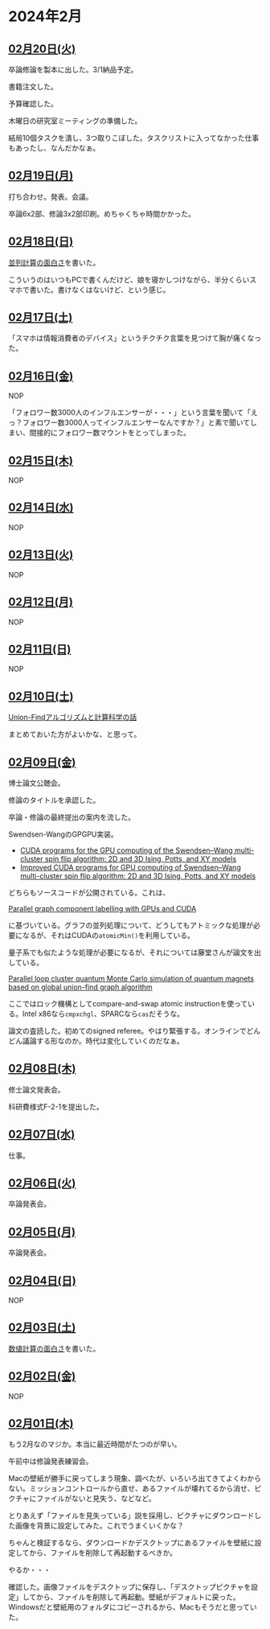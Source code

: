 # 2024年2月

## [02月20日(火)](#20) <a id="20"></a>

卒論修論を製本に出した。3/1納品予定。

書籍注文した。

予算確認した。

木曜日の研究室ミーティングの準備した。

結局10個タスクを潰し、3つ取りこぼした。タスクリストに入ってなかった仕事もあったし、なんだかなぁ。

## [02月19日(月)](#19) <a id="19"></a>

打ち合わせ。発表。会議。

卒論6x2部、修論3x2部印刷。めちゃくちゃ時間かかった。

## [02月18日(日)](#18) <a id="18"></a>

[並列計算の面白さ](https://sizu.me/kaityo256/posts/st4nt6xk6r81)を書いた。

こういうのはいつもPCで書くんだけど、娘を寝かしつけながら、半分くらいスマホで書いた。書けなくはないけど、という感じ。

## [02月17日(土)](#17) <a id="17"></a>

「スマホは情報消費者のデバイス」というチクチク言葉を見つけて胸が痛くなった。

## [02月16日(金)](#16) <a id="16"></a>

NOP

「フォロワー数3000人のインフルエンサーが・・・」という言葉を聞いて「えっ？フォロワー数3000人ってインフルエンサーなんですか？」と素で聞いてしまい、間接的にフォロワー数マウントをとってしまった。

## [02月15日(木)](#15) <a id="15"></a>

NOP

## [02月14日(水)](#14) <a id="14"></a>

NOP

## [02月13日(火)](#13) <a id="13"></a>

NOP

## [02月12日(月)](#12) <a id="12"></a>

NOP

## [02月11日(日)](#11) <a id="11"></a>

NOP

## [02月10日(土)](#10) <a id="10"></a>

[Union-Findアルゴリズムと計算科学の話](https://zenn.dev/kaityo256/articles/union_find_physics)

まとめておいた方がよいかな、と思って。

## [02月09日(金)](#09) <a id="09"></a>

博士論文公聴会。

修論のタイトルを承認した。

卒論・修論の最終提出の案内を流した。

Swendsen-WangのGPGPU実装。

* [CUDA programs for the GPU computing of the Swendsen–Wang multi-cluster spin flip algorithm: 2D and 3D Ising, Potts, and XY models](https://doi.org/10.1016/j.cpc.2013.10.029)
* [Improved CUDA programs for GPU computing of Swendsen–Wang multi-cluster spin flip algorithm: 2D and 3D Ising, Potts, and XY models](https://doi.org/10.1016/j.cpc.2015.10.003)

どちらもソースコードが公開されている。これは、

[Parallel graph component labelling with GPUs and CUDA](https://doi.org/10.1016/j.parco.2010.07.002)

に基づいている。グラフの並列処理について、どうしてもアトミックな処理が必要になるが、それはCUDAの`atomicMin()`を利用している。

量子系でも似たような処理が必要になるが、それについては藤堂さんが論文を出している。

[Parallel loop cluster quantum Monte Carlo simulation of quantum magnets based on global union-find graph algorithm](https://doi.org/10.1016/j.cpc.2019.01.004)

ここではロック機構としてcompare-and-swap atomic instructionを使っている。Intel x86なら`cmpxchgl`、SPARCなら`cas`だそうな。

論文の査読した。初めてのsigned referee。やはり緊張する。オンラインでどんどん議論する形なのか。時代は変化していくのだなぁ。

## [02月08日(木)](#08) <a id="08"></a>

修士論文発表会。

科研費様式F-2-1を提出した。

## [02月07日(水)](#07) <a id="07"></a>

仕事。

## [02月06日(火)](#06) <a id="06"></a>

卒論発表会。

## [02月05日(月)](#05) <a id="05"></a>

卒論発表会。

## [02月04日(日)](#04) <a id="04"></a>

NOP

## [02月03日(土)](#03) <a id="03"></a>

[数値計算の面白さ](https://sizu.me/kaityo256/posts/rbemvb4696a5)を書いた。

## [02月02日(金)](#02) <a id="02"></a>

NOP

## [02月01日(木)](#01) <a id="01"></a>

もう2月なのマジか。本当に最近時間がたつのが早い。

午前中は修論発表練習会。

Macの壁紙が勝手に戻ってしまう現象、調べたが、いろいろ出てきてよくわからない。ミッションコントロールから直せ、あるファイルが壊れてるから消せ、ピクチャにファイルがないと見失う、などなど。

とりあえず「ファイルを見失っている」説を採用し、ピクチャにダウンロードした画像を背景に設定してみた。これでうまくいくかな？

ちゃんと検証するなら、ダウンロードかデスクトップにあるファイルを壁紙に設定してから、ファイルを削除して再起動するべきか。

やるか・・・

確認した。画像ファイルをデスクトップに保存し、「デスクトップピクチャを設定」してから、ファイルを削除して再起動。壁紙がデフォルトに戻った。Windowsだと壁紙用のフォルダにコピーされるから、Macもそうだと思っていた。
